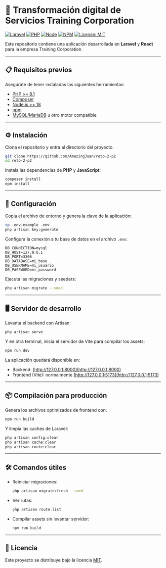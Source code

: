 # 🚀 Transformación digital de Servicios Training Corporation

[![Laravel](https://img.shields.io/badge/Laravel-10.x-red?style=flat&logo=laravel)](https://laravel.com/) 
[![PHP](https://img.shields.io/badge/PHP-%3E=8.1-blue?style=flat&logo=php)](https://www.php.net/) 
[![Node](https://img.shields.io/badge/Node.js-%3E=18-green?style=flat&logo=node.js)](https://nodejs.org/) 
[![NPM](https://img.shields.io/badge/npm-latest-CB3837?style=flat&logo=npm)](https://www.npmjs.com/) 
[![License: MIT](https://img.shields.io/badge/License-MIT-yellow.svg)](LICENSE)

Este repositorio contiene una aplicación desarrollada en **Laravel** y **React** para la empresa Training Corporation.

---

## 📋 Requisitos previos

Asegúrate de tener instaladas las siguientes herramientas:

- [PHP >= 8.1](https://www.php.net/)
- [Composer](https://getcomposer.org/)
- [Node.js >= 18](https://nodejs.org/)
- [npm](https://www.npmjs.com/)
- [MySQL/MariaDB](https://www.mysql.com/) u otro motor compatible

---

## ⚙️ Instalación

Clona el repositorio y entra al directorio del proyecto:

```bash
git clone https://github.com/AmazingJuan/reto-2-p2
cd reto-2-p2
```

Instala las dependencias de **PHP** y **JavaScript**:

```bash
composer install
npm install
```

---

## 🔑 Configuración

Copia el archivo de entorno y genera la clave de la aplicación:

```bash
cp .env.example .env
php artisan key:generate
```

Configura la conexión a tu base de datos en el archivo `.env`:

```env
DB_CONNECTION=mysql
DB_HOST=127.0.0.1
DB_PORT=3306
DB_DATABASE=mi_base
DB_USERNAME=mi_usuario
DB_PASSWORD=mi_password
```

Ejecuta las migraciones y seeders:

```bash
php artisan migrate --seed
```

---

## 🖥️ Servidor de desarrollo

Levanta el backend con Artisan:

```bash
php artisan serve
```

Y en otra terminal, inicia el servidor de Vite para compilar los assets:

```bash
npm run dev
```

La aplicación quedará disponible en:

- Backend: [http://127.0.0.1:8000](http://127.0.0.1:8000)
- Frontend (Vite): normalmente [http://127.0.0.1:5173](http://127.0.0.1:5173)

---

## 📦 Compilación para producción

Genera los archivos optimizados de frontend con:

```bash
npm run build
```

Y limpia las caches de Laravel:

```bash
php artisan config:clear
php artisan cache:clear
php artisan route:clear
```

---

## 🛠️ Comandos útiles

- Reiniciar migraciones:
  ```bash
  php artisan migrate:fresh --seed
  ```
- Ver rutas:
  ```bash
  php artisan route:list
  ```
- Compilar assets sin levantar servidor:
  ```bash
  npm run build
  ```

---

## 📜 Licencia

Este proyecto se distribuye bajo la licencia [MIT](LICENSE).
